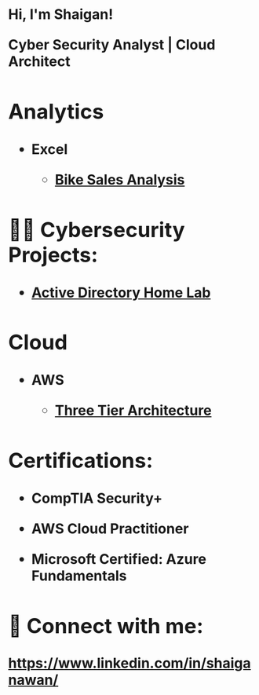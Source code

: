 <h1>Hi, I'm Shaigan! <Cybersecurity Professional</a>

Cyber Security Analyst | Cloud Architect 
<h2>Analytics</h2> 

  - Excel

      - [Bike Sales Analysis](https://github.com/shaigan21/Bike-Sales-Analysis.git)
   
        
<h2>👨‍💻 Cybersecurity Projects:</h2>

  - [Active Directory Home Lab](https://github.com/joshmadakor1/Algorithms-Practice)

<h2>Cloud</h2>

  - AWS

    - [Three Tier Architecture](https://github.com/shaigan21/Three-Tier-Architecture)
    
<h2> Certifications:</h2>
  
  - CompTIA Security+
  
  - AWS Cloud Practitioner
  
  - Microsoft Certified: Azure Fundamentals

<h2> 🤳 Connect with me:</h2>

https://www.linkedin.com/in/shaiganawan/

<!--

Here are some ideas to get you started:

- 🔭 I’m currently working on ...
- 🌱 I’m currently learning ...
- 👯 I’m looking to collaborate on ...
- 🤔 I’m looking for help with ...
- 💬 Ask me about ...
- 📫 How to reach me: ...
- 😄 Pronouns: ...
- ⚡ Fun fact: ...
-->
